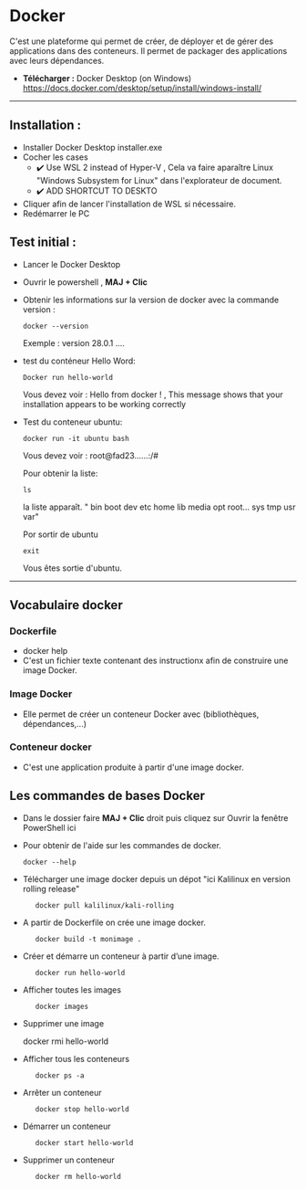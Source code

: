 # Docker

C'est une plateforme qui permet de créer, de déployer et de gérer des applications dans des conteneurs.
Il permet de packager des applications avec leurs dépendances.

- **Télécharger :** Docker Desktop (on Windows) https://docs.docker.com/desktop/setup/install/windows-install/

---- 

 ## **Installation :**
- Installer Docker Desktop installer.exe
- Cocher les cases
   * ✔️ Use WSL 2 instead of Hyper-V
        ,  Cela va faire aparaître Linux "Windows Subsystem for Linux" dans l'explorateur de document.
   * ✔️ ADD SHORTCUT TO DESKTO
- Cliquer afin de lancer l'installation de WSL si nécessaire.
- Redémarrer le PC


## **Test initial :**

  - Lancer le Docker Desktop
  
   - Ouvrir le powershell , **MAJ + Clic**

- Obtenir les informations sur la version de docker avec la commande version :

      docker --version
    Exemple : version 28.0.1    .... 


- test du conténeur Hello Word:
         
      Docker run hello-world  
 
     Vous devez voir : Hello from docker !   ,   This message shows that your installation appears to be working correctly

- Test du conteneur ubuntu:

      docker run -it ubuntu bash
     Vous devez voir : root@fad23......:/#

     Pour obtenir la liste: 
  
      ls

     la liste apparaît. " bin boot dev etc home lib media opt root... sys tmp usr var"

     Por sortir de ubuntu
  
      exit

     Vous êtes sortie d'ubuntu.


---- 

## Vocabulaire docker

### Dockerfile
- docker help
- C'est un fichier texte contenant des instructionx afin de construire une image Docker.

### Image Docker
- Elle permet de créer un conteneur Docker avec (bibliothèques, dépendances,...) 

### Conteneur docker
- C'est une application produite à partir d'une image docker.

## Les commandes de bases Docker 

- Dans le dossier faire **MAJ + Clic** droit puis cliquez sur Ouvrir la fenêtre PowerShell ici

- Pour obtenir de l'aide sur les commandes de docker.

      docker --help

- Télécharger une image docker depuis un dépot "ici Kalilinux en version rolling release"

         docker pull kalilinux/kali-rolling

- A partir de Dockerfile on crée une image docker.

         docker build -t monimage .
  
- Créer et démarre un conteneur à partir d’une image.

         docker run hello-world

- Afficher toutes les images

         docker images

- Supprimer une image

   docker rmi hello-world


- Afficher tous les conteneurs

         docker ps -a
  
- Arrêter un conteneur

         docker stop hello-world

- Démarrer un conteneur

         docker start hello-world

- Supprimer un conteneur

         docker rm hello-world

